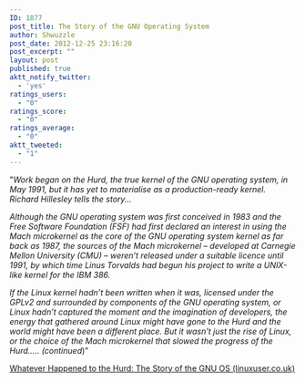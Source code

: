 ```yaml
---
ID: 1877
post_title: The Story of the GNU Operating System
author: Shwuzzle
post_date: 2012-12-25 23:16:20
post_excerpt: ""
layout: post
published: true
aktt_notify_twitter:
  - 'yes'
ratings_users:
  - "0"
ratings_score:
  - "0"
ratings_average:
  - "0"
aktt_tweeted:
  - "1"
---
```

"<em>Work began on the Hurd, the true kernel of the GNU operating system, in May 1991, but it has yet to materialise as a production-ready kernel. Richard Hillesley tells the story… </em>

<em>Although the GNU operating system was first conceived in 1983 and the Free Software Foundation (FSF) had first declared an interest in using the Mach microkernel as the core of the GNU operating system kernel as far back as 1987, the sources of the Mach microkernel – developed at Carnegie Mellon University (CMU) – weren’t released under a suitable licence until 1991, by which time Linus Torvalds had begun his project to write a UNIX-like kernel for the IBM 386.</em>

<em>If the Linux kernel hadn’t been written when it was, licensed under the GPLv2 and surrounded by components of the GNU operating system, or Linux hadn’t captured the moment and the imagination of developers, the energy that gathered around Linux might have gone to the Hurd and the world might have been a different place. But it wasn’t just the rise of Linux, or the choice of the Mach microkernel that slowed the progress of the Hurd..... (continued</em>)"

<a href="http://www.linuxuser.co.uk/features/whatever-happened-to-the-hurd-the-story-of-the-gnu-os">Whatever Happened to the Hurd: The Story of the GNU OS (linuxuser.co.uk)</a>
